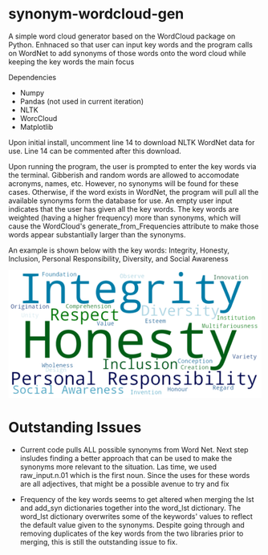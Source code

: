 # synonym-wordcloud-gen
A simple word cloud generator based on the WordCloud package on Python. Enhnaced so that user can input key words and the program calls on WordNet to add synonyms of those words onto the word cloud while keeping the key words the main focus

Dependencies 
* Numpy
* Pandas (not used in current iteration)
* NLTK
* WorcCloud
* Matplotlib

Upon initial install, uncomment line 14 to download NLTK WordNet data for use. Line 14 can be commented after this download.

Upon running the program, the user is prompted to enter the key words via the terminal. Gibberish and random words are allowed to accomodate acronyms, names, etc. However, no synonyms will be found for these cases. Otherwise, if the word exists in WordNet, the program will pull all the available synonyms form the database for use. An empty user input indicates that the user has given all the key words. The key words are weighted (having a higher frequency) more than synonyms, which will cause the WordCloud's generate_from_Frequencies attribute to make those words appear substantially larger than the synonyms.

An example is shown below with the key words: Integrity, Honesty, Inclusion, Personal Responsibility, Diversity, and Social Awareness

![Example Word Cloud](https://github.com/edwinpalegre/synonym-wordcloud-gen/blob/master/example.png)

# Outstanding Issues
* Current code pulls ALL possible synonyms from Word Net. Next step insludes finding a better approach that can be used to make the synonyms more relevant to the situation. Las time, we used raw_input.n.01 which is the first noun. Since the uses for these words are all adjectives, that might be a possible avenue to try and fix

* Frequency of the key words seems to get altered when merging the lst and add_syn dictionaries together into the word_lst dictionary. The word_lst dictionary overwrites some of the keywords' values to reflect the default value given to the synonyms. Despite going through and removing duplicates of the key words from the two libraries prior to merging, this is still the outstanding issue to fix.
